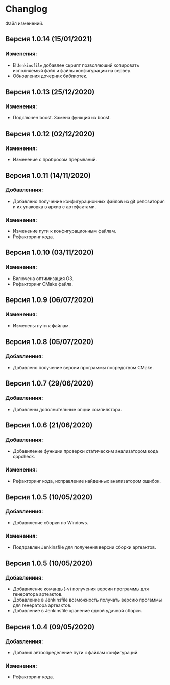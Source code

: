 # Changlog
Файл изменений.

## Версия 1.0.14 (15/01/2021)
### Изменения:
- В `Jenkinsfile` добавлен скрипт позволяющий копировать исполняемый файл и файлы конфигурации на сервер.
- Обновления дочерних библиотек.

## Версия 1.0.13 (25/12/2020)
### Изменения:
- Подключен boost. Замена функций из boost.

## Версия 1.0.12 (02/12/2020)
### Изменения:
- Изменение с пробросом прерываний.

## Версия 1.0.11 (14/11/2020)
### Добавленния:
- Добавлено получение конфигурационных файлов из git репозитория и их упаковка в архив с артефактами.
### Изменения:
- Изменение пути к конфигурационным файлам.
- Рефакторинг кода.

## Версия 1.0.10 (03/11/2020)
### Изменения:
- Включена оптимизация O3.
- Рефакторинг CMake файла.


## Версия 1.0.9 (06/07/2020)
### Изменения:
- Изменены пути к файлам.


## Версия 1.0.8 (05/07/2020)
### Добавленния:
- Добавлено получение версии программы посредством CMake.


## Версия 1.0.7 (29/06/2020)
### Добавленния:
- Добавлены дополнительные опции компилятора.


## Версия 1.0.6 (21/06/2020)
### Добавленния:
- Добавиление функции проверки статическим анализатором кода cppcheck.

### Изменения:
- Рефакторинг кода, исправление найденных анализатором ошибок.


## Версия 1.0.5 (10/05/2020)
### Добавленния:
- Добавиление сборки по Windows.

### Изменения:
- Подправлен Jenkinsfile для получения версии сборки артеактов.


## Версия 1.0.5 (10/05/2020)
### Добавленния:
- Добавиление команды(-v) получения версии программы для генератора артеактов.
- Добавление в Jenkinsfile возможность получать версию прогаммы для генератора артеактов.
- Добавление в Jenkinsfile хранение одной удачной сборки.


## Версия 1.0.4 (09/05/2020)
### Добавленния:
- Добавил автоопределение пути к файлам конфигураций.

### Изменения:
- Рефакторинг кода.
